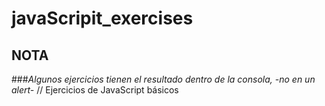 # javaScripit_exercises
## NOTA
###*Algunos ejercicios tienen el resultado dentro de la consola, -no en un alert-*
//
Ejercicios de JavaScript básicos
